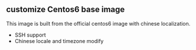 ## customize Centos6 base image 

This image is built from the official centos6 image with chinese localization.

* SSH support
* Chinese locale and timezone modify





